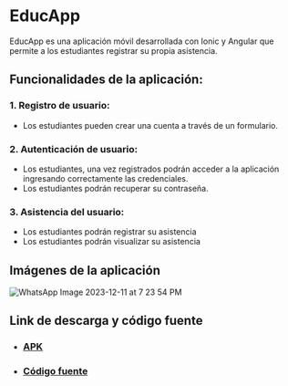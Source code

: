 # EducApp

EducApp es una aplicación móvil desarrollada con Ionic y Angular que permite a los estudiantes registrar su propia asistencia.

## Funcionalidades de la aplicación:

### 1. Registro de usuario:
- Los estudiantes pueden crear una cuenta a través de un formulario.

### 2. Autenticación de usuario:
- Los estudiantes, una vez registrados podrán acceder a la aplicación ingresando correctamente las credenciales.
- Los estudiantes podrán recuperar su contraseña.

### 3. Asistencia del usuario:
- Los estudiantes podrán registrar su asistencia
- Los estudiantes podrán visualizar su asistencia


## Imágenes de la aplicación

![WhatsApp Image 2023-12-11 at 7 23 54 PM](https://github.com/awawangeloduoc/Movil/assets/107156626/412a075e-c446-4740-a252-7c185ae164a0)


## Link de descarga y código fuente

- ### [APK](https://github.com/awawangeloduoc/Movil/releases/download/app/EducApp.apk)
- ### [Código fuente](https://github.com/awawangeloduoc/Movil/archive/refs/tags/app.zip)



